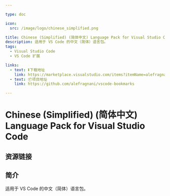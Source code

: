 ```yaml
---

type: doc

icon:
  src: /image/logo/chinese_simplified.png

title: Chinese (Simplified) (简体中文) Language Pack for Visual Studio Code
description: 适用于 VS Code 的中文（简体）语言包。
tags:
  - Visual Studio Code
  - VS Code 扩展

links:
  - text: ⏬下载地址
    link: https://marketplace.visualstudio.com/items?itemName=alefragnani.Bookmarks
  - text: 📦项目地址
    link: https://github.com/alefragnani/vscode-bookmarks

---
```


<ShowLogo />

# Chinese (Simplified) (简体中文) Language Pack for Visual Studio Code

<ShowTags />

<ShowBreadcrumb />

## 资源链接

<ShowLinks />

## 简介

适用于 VS Code 的中文（简体）语言包。
